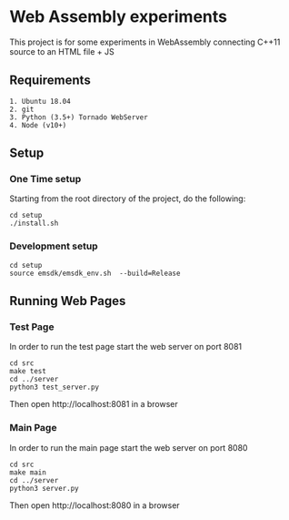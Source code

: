 # Web Assembly experiments

This project is for some experiments in WebAssembly
connecting C++11 source to an HTML file + JS

## Requirements

    1. Ubuntu 18.04
    2. git
    3. Python (3.5+) Tornado WebServer
    4. Node (v10+)

## Setup

### One Time setup

Starting from the root directory of the project, do the following:

    cd setup
    ./install.sh
    
### Development setup

    cd setup
    source emsdk/emsdk_env.sh  --build=Release

## Running Web Pages

### Test Page

In order to run the test page start the web server on port 8081

    cd src
    make test
    cd ../server
    python3 test_server.py

Then open http://localhost:8081 in a browser

### Main Page

In order to run the main page start the web server on port 8080

    cd src
    make main
    cd ../server
    python3 server.py

Then open http://localhost:8080 in a browser